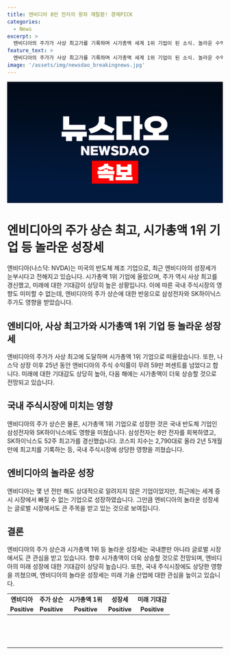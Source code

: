 ```yaml
---
title: 엔비디아 8만 전자의 왕좌 재탈환! 경제PICK
categories:
  - News
excerpt: >
  엔비디아의 주가가 사상 최고가를 기록하며 시가총액 세계 1위 기업이 된 소식. 놀라운 수익률과 앞으로의 전망까지 소개되었는데, 그 영향으로 삼성전자와 SK하이닉스 주가가 상승하면서 코스피는 2년 5개월 만에 최고치를 기록했다. 엔비디아의 성장으로 국내 주식시장에도 큰 영향을 미치고 있음을 전하는 내용.
feature_text: >
  엔비디아의 주가가 사상 최고가를 기록하며 시가총액 세계 1위 기업이 된 소식. 놀라운 수익률과 앞으로의 전망까지 소개되었는데, 그 영향으로 삼성전자와 SK하이닉스 주가가 상승하면서 코스피는 2년 5개월 만에 최고치를 기록했다. 엔비디아의 성장으로 국내 주식시장에도 큰 영향을 미치고 있음을 전하는 내용.
image: '/assets/img/newsdao_breakingnews.jpg'
---
```


<p><img src="/assets/img/newsdao_breakingnews.jpg" alt="firstkoreanews 속보" /></p>

<h1>엔비디아의 주가 상슨 최고, 시가총액 1위 기업 등 놀라운 성장세</h1>

<p data-ke-size="size16">엔비디아(나스닥: NVDA)는 미국의 반도체 제조 기업으로, 최근 엔비디아의 성장세가 눈부시다고 전해지고 있습니다. 시가총액 1위 기업에 올랐으며, 주가 역시 사상 최고를 경신했고, 미래에 대한 기대감이 상당히 높은 상황입니다. 이에 따른 국내 주식시장의 영향도 미미할 수 없는데, 엔비디아의 주가 상슨에 대한 반응으로 삼성전자와 SK하이닉스 주가도 영향을 받았습니다.</p>

<h2 data-ke-size="size26">엔비디아, 사상 최고가와 시가총액 1위 기업 등 놀라운 성장세</h2>

<p data-ke-size="size16">엔비디아의 주가가 사상 최고에 도달하며 시가총액 1위 기업으로 떠올랐습니다. 또한, 나스닥 상장 이후 25년 동안 엔비디아의 주식 수익률이 무려 59만 퍼센트를 넘었다고 합니다. 미래에 대한 기대감도 상당히 높아, 다음 해에는 시가총액이 더욱 상승할 것으로 전망되고 있습니다.</p>

<h2 data-ke-size="size26">국내 주식시장에 미치는 영향</h2>

<p data-ke-size="size16">엔비디아의 주가 상슨은 물론, 시가총액 1위 기업으로 성장한 것은 국내 반도체 기업인 삼성전자와 SK하이닉스에도 영향을 미쳤습니다. 삼성전자는 8만 전자를 회복하였고, SK하이닉스도 52주 최고가를 경신했습니다. 코스피 지수는 2,790대로 올라 2년 5개월 만에 최고치를 기록하는 등, 국내 주식시장에 상당한 영향을 끼쳤습니다.</p>

<h2 data-ke-size="size26">엔비디아의 놀라운 성장</h2>

<p data-ke-size="size16">엔비디아는 몇 년 전만 해도 상대적으로 알려지지 않은 기업이었지만, 최근에는 세계 증시 시장에서 빠질 수 없는 기업으로 성장하였습니다. 그만큼 엔비디아의 놀라운 성장세는 글로벌 시장에서도 큰 주목을 받고 있는 것으로 보여집니다.</p>

<h2 data-ke-size="size26">결론</h2>

<p data-ke-size="size16">엔비디아의 주가 상슨과 시가총액 1위 등 놀라운 성장세는 국내뿐만 아니라 글로벌 시장에서도 큰 관심을 받고 있습니다. 향후 시가총액이 더욱 상승할 것으로 전망되며, 엔비디아의 미래 성장에 대한 기대감이 상당히 높습니다. 또한, 국내 주식시장에도 상당한 영향을 끼쳤으며, 엔비디아의 놀라운 성장세는 미래 기술 산업에 대한 관심을 높이고 있습니다.</p>

<table>
  <tbody>
    <tr>
      <td style="text-align: center; height: 17px;"><b>엔비디아</b></td>
      <td style="text-align: center; height: 17px;"><b>주가 상슨</b></td>
      <td style="text-align: center; height: 17px;"><b>시가총액 1위</b></td>
      <td style="text-align: center; height: 17px;"><b>성장세</b></td>
      <td style="text-align: center; height: 17px;"><b>미래 기대감</b></td>
    </tr>
    <tr>
      <td style="text-align: center; height: 17px;"><b>Positive</b></td>
      <td style="text-align: center; height: 17px;"><b>Positive</b></td>
      <td style="text-align: center; height: 17px;"><b>Positive</b></td>
      <td style="text-align: center; height: 17px;"><b>Positive</b></td>
      <td style="text-align: center; height: 17px;"><b>Positive</b></td>
    </tr>
  </tbody>
</table>

<p data-ke-size="size16">&nbsp;</p>

<p data-ke-size="size16">&nbsp;</p>

<hr>

<p data-ke-size="size16">&nbsp;</p>

<p data-ke-size="size16">&nbsp;</p>

